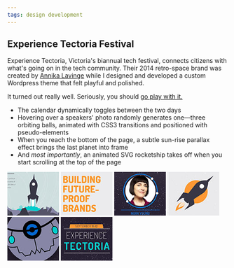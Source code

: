 ```yaml
---
tags: design development
---
```


<article>
<h1>Experience Tectoria Festival</h1>
<section>

<p>Experience Tectoria, Victoria's biannual tech festival, connects citizens with what's going on in the tech community. Their 2014 retro-space brand was created by <a href="https://www.behance.net/fusioncreative" target="_blank">Annika Lavinge</a> while I designed and developed a custom Wordpress theme that felt playful and polished.</p>
<p>It turned out really well. Seriously, you should <a href="http://www.experiencetectoria.ca" target="_blank">go play with it.</a></p>
<ul>
	<li>The calendar dynamically toggles between the two days</li>
	<li>Hovering over a speakers' photo randomly generates one&mdash;three orbiting balls, animated with CSS3 transitions and positioned with pseudo-elements</li>
	<li>When you reach the bottom of the page, a subtle sun-rise parallax effect brings the last planet into frame</li>
	<li>And <em>most importantly</em>, an animated SVG rocketship takes off when you start scrolling at the top of the page</li>
</ul>
</section>
<aside>
	<div class="left">
		<a href="images/experience-tectoria-1.jpg" class="luminous" title="The animated SVG rocketship on experiencetectoria.ca" rel="ET"><img src="images/experience-tectoria-1-thumb.jpg" width="118" height="100"></a>
		<a href="images/experience-tectoria-2.jpg" class="luminous" title="Friday's schedule on experiencetectoria.ca" rel="ET"><img src="images/experience-tectoria-2-thumb.jpg" width="118" height="100"></a>
		<a href="images/experience-tectoria-3.jpg" class="luminous" title="Little moons orbiting the speakers" rel="ET"><img src="images/experience-tectoria-3-thumb.jpg" width="118" height="100"></a>
		<a href="images/experience-tectoria-4.jpg" class="luminous" title="Festival passes on experiencetectoria.ca" rel="ET"><img src="images/experience-tectoria-4-thumb.jpg" width="118" height="100"></a>
		<a href="images/experience-tectoria-5.jpg" class="luminous" title="That's no moon" rel="ET"><img src="images/experience-tectoria-5-thumb.jpg" width="118" height="100"></a>
		<a href="images/experience-tectoria-6.jpg" class="luminous" title="One last effect at experiencetectoria.ca" rel="ET"><img src="images/experience-tectoria-6-thumb.jpg" width="118" height="100"></a>
	</div>
</aside>
</article>
<div class="clear"></div>
